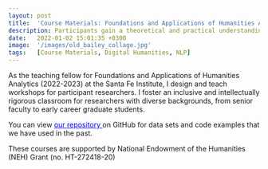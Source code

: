 ```yaml
---
layout: post
title:  'Course Materials: Foundations and Applications of Humanities Analytics'
description: Participants gain a theoretical and practical understanding of text analysis methods, and learn how to extract content and derive meaning from digital sources, enabling new humanities scholarship. 
date:   2022-01-02 15:01:35 +0300
image:  '/images/old_bailey_collage.jpg'
tags:   [Course Materials, Digital Humanities, NLP]
---
```

As the teaching fellow for Foundations and Applications of Humanities Analytics (2022-2023) at the Santa Fe Institute, I design and teach workshops for participant researchers. I foster an inclusive and intellectually rigorous classroom for researchers with diverse backgrounds, from senior faculty to early career graduate students. 

You can view <a href="https://github.com/stephbuon/faha" style="color: blue"> our repository </a> on GitHub for data sets and code examples that we have used in the past.  

These courses are supported by National Endowment of the Humanities (NEH) Grant (no. HT-272418-20)
